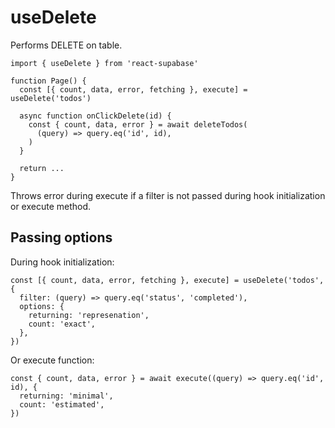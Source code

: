 # useDelete

Performs DELETE on table.

```tsx highlight=4
import { useDelete } from 'react-supabase'

function Page() {
  const [{ count, data, error, fetching }, execute] = useDelete('todos')

  async function onClickDelete(id) {
    const { count, data, error } = await deleteTodos(
      (query) => query.eq('id', id),
    )
  }

  return ...
}
```

Throws error during execute if a filter is not passed during hook initialization or execute method.

## Passing options

During hook initialization:

```tsx
const [{ count, data, error, fetching }, execute] = useDelete('todos', {
  filter: (query) => query.eq('status', 'completed'),
  options: {
    returning: 'represenation',
    count: 'exact',
  },
})
```

Or execute function:

```tsx
const { count, data, error } = await execute((query) => query.eq('id', id), {
  returning: 'minimal',
  count: 'estimated',
})
```
